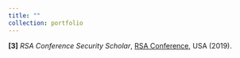 ```yaml
---
title: ""
collection: portfolio
---
```


**[3]** *RSA Conference Security Scholar*, [RSA Conference](https://www.rsaconference.com/en), USA (2019).
